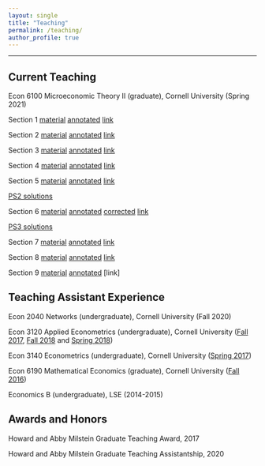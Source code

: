 ```yaml
---
layout: single
title: "Teaching"
permalink: /teaching/
author_profile: true
---
```

---

## Current Teaching
Econ 6100 Microeconomic Theory II (graduate), Cornell University (Spring 2021)

Section 1 [material](http://AbhiAnanthEcon.github.io/files/Section1.pdf) [annotated](http://AbhiAnanthEcon.github.io/files/Section1_annot.pdf) [link](https://cornell.zoom.us/rec/share/9e9kzJXrwr7McT2KtSDaxMi3u9hnXvZBO8qsT3oQ6nQYj6-ree0d-KYfHDaerpn-.3ODzEJoJKwOUfbku?startTime=1613764144000)

Section 2 [material](http://AbhiAnanthEcon.github.io/files/Section2.pdf) [annotated](http://AbhiAnanthEcon.github.io/files/Section2_annot.pdf) [link](https://cornell.zoom.us/rec/share/jghjer5kCyhMstQGTKBBjFEAKJpdMzbkVik2dGEG--afVvvWhJQBVrf3iVYYHxcI.9oKVW55LTFniuqtG?startTime=1614368837000)

Section 3 [material](http://AbhiAnanthEcon.github.io/files/Section3.pdf) [annotated](http://AbhiAnanthEcon.github.io/files/Section3_annot.pdf) [link](https://cornell.zoom.us/rec/share/tCosdt1-BS6t7_UsiN9iwBEKAHOpZ4O-nzhQ0VxK_3vcOVleR4vEXSiRcAVA4foo.FlfdA75p6KzuMECW?startTime=1614973559000)

Section 4 [material](http://AbhiAnanthEcon.github.io/files/Section4.pdf) [annotated](http://AbhiAnanthEcon.github.io/files/Section4_annot.pdf) [link](https://cornell.zoom.us/rec/share/5hhKhGzDtkFEyAUTyxza47grTre3qI39H8vDiVHoqlIpOLWuyfZfO-vkGJ3iRQ8.AY2PQDaK9mCnVGof?startTime=1615578434000)

Section 5 [material](http://AbhiAnanthEcon.github.io/files/Section5.pdf) [annotated](http://AbhiAnanthEcon.github.io/files/Section5_annot.pdf) [link](https://cornell.zoom.us/rec/share/1zvx7Vf-0FL1wBtshLs16xQm-bR1mS33QaWzFX8jlKz0dA1S9_3MxlKBTPF7nWpg.PXMp5yiyA6AEyzok?startTime=1616179622000)

[PS2 solutions](http://AbhiAnanthEcon.github.io/files/PS2_s.pdf)

Section 6 [material](http://AbhiAnanthEcon.github.io/files/Section6.pdf) [annotated](http://AbhiAnanthEcon.github.io/files/Section6_annot.pdf) [corrected](http://AbhiAnanthEcon.github.io/files/Section6_corr.pdf) [link](https://cornell.zoom.us/rec/share/0-_JfuhrcZ_LX9hZSI3_JXL8LSaSnGP-ab1ooyyx5L6w6lZ5IuulHrawVuMD8cSA.MJNed-xpPGjuhBN0?startTime=1616784372000) 

[PS3 solutions](http://AbhiAnanthEcon.github.io/files/PS3_s.pdf)

Section 7 [material](http://AbhiAnanthEcon.github.io/files/Section7.pdf) [annotated](http://AbhiAnanthEcon.github.io/files/Section7_annot.pdf) [link](https://cornell.zoom.us/rec/share/6RoS-TCirzwiDZulA6qRv_NmCC7joJH-DDhpK_3TYtFsiS4DSQwXE5kpK762iqDL.1fVEyvBjzPl_B9pn) 

Section 8 [material](http://AbhiAnanthEcon.github.io/files/Section8.pdf) [annotated](http://AbhiAnanthEcon.github.io/files/Section8_annot.pdf) [link](https://cornell.zoom.us/rec/share/1nlnu4noeh6qPRXbw8KiS4i3vlruJ4jTjym_xFtiaGm_r-VEPE5lC6KDqOgxe6Yr.bTagW1onzu4HQPeH?startTime=1617994035000) 

Section 9 [material](http://AbhiAnanthEcon.github.io/files/Section9.pdf) [annotated](http://AbhiAnanthEcon.github.io/files/Section9_annot.pdf) [link]

## Teaching Assistant Experience
Econ 2040 Networks (undergraduate), Cornell University (Fall 2020)

Econ 3120 Applied Econometrics (undergraduate), Cornell University ([Fall 2017](http://AbhiAnanthEcon.github.io/files/Fall_2017.pdf), 
[Fall 2018](http://AbhiAnanthEcon.github.io/files/Fall_2018.pdf) and [Spring 2018](http://AbhiAnanthEcon.github.io/files/Spring_2018.pdf))

Econ 3140 Econometrics (undergraduate), Cornell University ([Spring 2017](http://AbhiAnanthEcon.github.io/files/Spring_2017.pdf))

Econ 6190 Mathematical Economics (graduate), Cornell University ([Fall 2016](http://AbhiAnanthEcon.github.io/files/Fall_2016.pdf))

Economics B (undergraduate), LSE (2014-2015)

## Awards and Honors
Howard and Abby Milstein Graduate Teaching Award, 2017

Howard and Abby Milstein Graduate Teaching Assistantship, 2020
